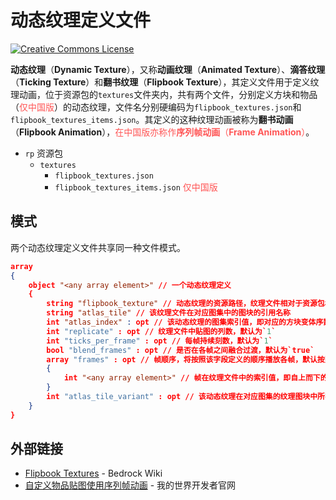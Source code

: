 # 动态纹理定义文件

<a rel="license" href="http://creativecommons.org/licenses/by-nc-sa/4.0/"><img alt="Creative Commons License" style="border-width:0" src="https://mirrors.creativecommons.org/presskit/buttons/80x15/svg/by-nc-sa.svg" /></a>

**动态纹理**（**Dynamic Texture**），又称**动画纹理**（**Animated Texture**）、**滴答纹理**（**Ticking Texture**）和**翻书纹理**（**Flipbook Texture**），其定义文件用于定义纹理动画，位于资源包的`textures`文件夹内，共有两个文件，分别定义方块和物品（<span style="color:rgb(255, 85, 85);">仅中国版</span>）的动态纹理，文件名分别硬编码为`flipbook_textures.json`和`flipbook_textures_items.json`。其定义的这种纹理动画被称为**翻书动画**（**Flipbook Animation**），<span style="color:rgb(255, 85, 85);">在中国版亦称作<strong>序列帧动画</strong>（<strong>Frame Animation</strong>）</span>。

<div class="treeview">
  <ul>
    <li><span class="sprite" style="background-image:url(https://wiki.mcbe-dev.net/w/images/9/92/FileCSS.png?format=original);background-position:-112px -128px;background-size:128px auto;height:16px;width:16px"></span> <code>rp</code> 资源包<ul>
      <li><span class="sprite" style="background-image:url(https://wiki.mcbe-dev.net/w/images/9/92/FileCSS.png?format=original);background-position:-112px -128px;background-size:128px auto;height:16px;width:16px"></span> <code>textures</code><ul>
        <li><span class="sprite" style="background-image:url(https://wiki.mcbe-dev.net/w/images/9/92/FileCSS.png?format=original);background-position:-0px -80px;background-size:128px auto;height:16px;width:16px"></span> <code>flipbook_textures.json</code></li>
        <li><span class="sprite" style="background-image:url(https://wiki.mcbe-dev.net/w/images/9/92/FileCSS.png?format=original);background-position:-0px -80px;background-size:128px auto;height:16px;width:16px"></span> <code>flipbook_textures_items.json</code> <span style="color:rgb(255, 85, 85);">仅中国版</span></li>
      </ul></li>
    </ul></li>
  </ul>
</div>

## 模式

两个动态纹理定义文件共享同一种文件模式。

```json
array
{
    object "<any array element>" // 一个动态纹理定义
    {
        string "flipbook_texture" // 动态纹理的资源路径，纹理文件相对于资源包根目录的不具有扩展名的路径
        string "atlas_tile" // 该纹理文件在对应图集中的图块的引用名称
        int "atlas_index" : opt // 该动态纹理的图集索引值，即对应的方块变体序数，默认为`0`
        int "replicate" : opt // 纹理文件中贴图的列数，默认为`1`
        int "ticks_per_frame" : opt // 每帧持续刻数，默认为`1`
        bool "blend_frames" : opt // 是否在各帧之间融合过渡，默认为`true`
        array "frames" : opt // 帧顺序，将按照该字段定义的顺序播放各帧，默认按照帧索引值从小到大播放
        {
            int "<any array element>" // 帧在纹理文件中的索引值，即自上而下的序数，从`0`开始计数
        }
        int "atlas_tile_variant" : opt // 该动态纹理在对应图集的纹理图块中所在的变体的序数，默认为`0`
    }
}
```

## 外部链接

- [Flipbook Textures](https://wiki.bedrock.dev/blocks/flipbook-textures.html) - Bedrock Wiki
- [自定义物品贴图使用序列帧动画](https://mc.163.com/dev/mcmanual/mc-dev/mcguide/20-%E7%8E%A9%E6%B3%95%E5%BC%80%E5%8F%91/15-%E8%87%AA%E5%AE%9A%E4%B9%89%E6%B8%B8%E6%88%8F%E5%86%85%E5%AE%B9/1-%E8%87%AA%E5%AE%9A%E4%B9%89%E7%89%A9%E5%93%81/6-%E8%87%AA%E5%AE%9A%E4%B9%89%E7%89%A9%E5%93%81%E8%B4%B4%E5%9B%BE%E4%BD%BF%E7%94%A8%E5%BA%8F%E5%88%97%E5%B8%A7%E5%8A%A8%E7%94%BB.html) - 我的世界开发者官网

